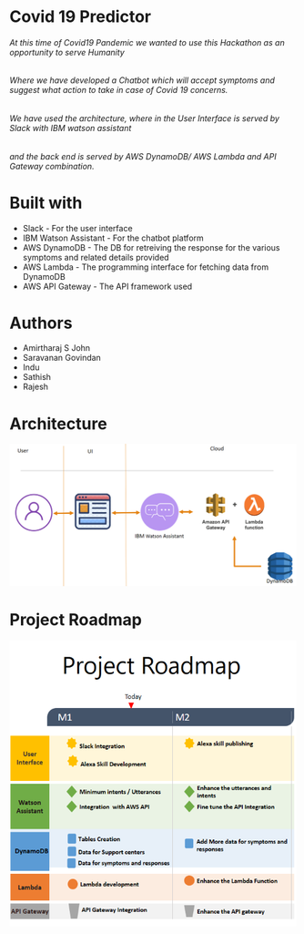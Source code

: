 # Covid 19 Predictor
###### At this time of Covid19 Pandemic we wanted to use this Hackathon as an opportunity to serve Humanity
###### Where we have developed a Chatbot which will accept symptoms and suggest what action to take in case of Covid 19 concerns.
###### We have used the architecture, where in the User Interface is served by Slack with IBM watson assistant
###### and the back end is served by AWS DynamoDB/ AWS Lambda and API Gateway combination.



# Built with
* Slack - For the user interface
* IBM Watson Assistant - For the chatbot platform
* AWS DynamoDB - The DB for retreiving the response for the various symptoms and related details provided
* AWS Lambda - The programming interface for fetching data from DynamoDB
* AWS API Gateway - The API framework used


# Authors
* Amirtharaj S John
* Saravanan Govindan
* Indu
* Sathish
* Rajesh

# Architecture

![Architecture](https://github.com/wondercode-creator/coder/blob/master/arch4.PNG)

# Project Roadmap

![Architecture](https://github.com/wondercode-creator/coder/blob/master/project-roadmap.PNG)
